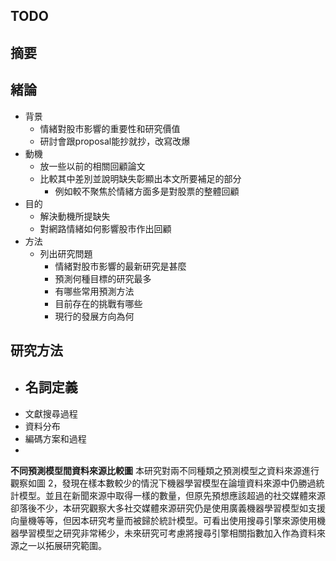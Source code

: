 ## TODO

## 摘要

## 緒論
- 背景
	- 情緒對股市影響的重要性和研究價值
	- 研討會跟proposal能抄就抄，改寫改爆
- 動機
	- 放一些以前的相關回顧論文
	- 比較其中差別並說明缺失彰顯出本文所要補足的部分
		- 例如較不聚焦於情緒方面多是對股票的整體回顧
- 目的
	- 解決動機所提缺失
	- 對網路情緒如何影響股市作出回顧
- 方法
	- 列出研究問題
		- 情緒對股市影響的最新研究是甚麼
		- 預測何種目標的研究最多
		- 有哪些常用預測方法
		- 目前存在的挑戰有哪些
		- 現行的發展方向為何

## 研究方法
- 名詞定義
	- 
- 文獻搜尋過程
- 資料分布
- 編碼方案和過程
- 

**不同預測模型間資料來源比較圖**
本研究對兩不同種類之預測模型之資料來源進行觀察如圖 2，發現在樣本數較少的情況下機器學習模型在論壇資料來源中仍勝過統計模型。並且在新聞來源中取得一樣的數量，但原先預想應該超過的社交媒體來源卻落後不少，本研究觀察大多社交媒體來源研究仍是使用廣義機器學習模型如支援向量機等等，但因本研究考量而被歸於統計模型。可看出使用搜尋引擎來源使用機器學習模型之研究非常稀少，未來研究可考慮將搜尋引擎相關指數加入作為資料來源之一以拓展研究範圍。